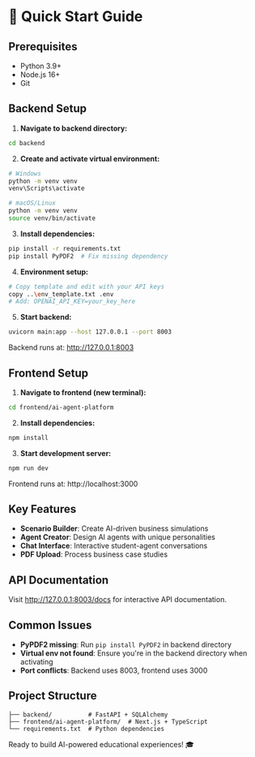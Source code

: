 # 🚀 Quick Start Guide

## Prerequisites
- Python 3.9+
- Node.js 16+
- Git

## Backend Setup

1. **Navigate to backend directory:**
```bash
cd backend
```

2. **Create and activate virtual environment:**
```bash
# Windows
python -m venv venv
venv\Scripts\activate

# macOS/Linux  
python -m venv venv
source venv/bin/activate
```

3. **Install dependencies:**
```bash
pip install -r requirements.txt
pip install PyPDF2  # Fix missing dependency
```

4. **Environment setup:**
```bash
# Copy template and edit with your API keys
copy ..\env_template.txt .env
# Add: OPENAI_API_KEY=your_key_here
```

5. **Start backend:**
```bash
uvicorn main:app --host 127.0.0.1 --port 8003
```
Backend runs at: http://127.0.0.1:8003

## Frontend Setup

1. **Navigate to frontend (new terminal):**
```bash
cd frontend/ai-agent-platform
```

2. **Install dependencies:**
```bash
npm install
```

3. **Start development server:**
```bash
npm run dev
```
Frontend runs at: http://localhost:3000

## Key Features
- **Scenario Builder**: Create AI-driven business simulations
- **Agent Creator**: Design AI agents with unique personalities  
- **Chat Interface**: Interactive student-agent conversations
- **PDF Upload**: Process business case studies

## API Documentation
Visit http://127.0.0.1:8003/docs for interactive API documentation.

## Common Issues
- **PyPDF2 missing**: Run `pip install PyPDF2` in backend directory
- **Virtual env not found**: Ensure you're in the backend directory when activating
- **Port conflicts**: Backend uses 8003, frontend uses 3000

## Project Structure
```
├── backend/          # FastAPI + SQLAlchemy
├── frontend/ai-agent-platform/  # Next.js + TypeScript
└── requirements.txt  # Python dependencies
```

Ready to build AI-powered educational experiences! 🎓 